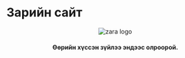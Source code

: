 # Зарийн сайт
<html>
<header>
  <img src= "zar.html" alt = "zara logo" />
  <h4>Өөрийн хүссэн зүйлээ эндээс олроорой.<h4>
</header>  
